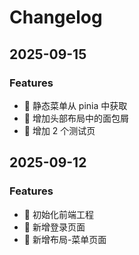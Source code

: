 # Changelog

## 2025-09-15

### Features

- 🚀 静态菜单从 pinia 中获取
- 🚀 增加头部布局中的面包屑
- 🚀 增加 2 个测试页

## 2025-09-12

### Features

- 🚀 初始化前端工程
- 🚀 新增登录页面
- 🚀 新增布局-菜单页面
